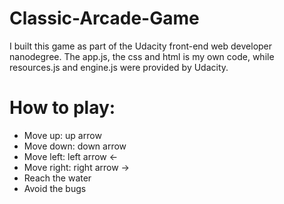 # Classic-Arcade-Game
I built this game as part of the Udacity front-end web developer nanodegree. The app.js, the css and html is my own code, while resources.js and engine.js were provided by Udacity.

# How to play:

- Move up: up arrow 
- Move down: down arrow
- Move left: left arrow <-
- Move right: right arrow ->
- Reach the water
- Avoid the bugs
